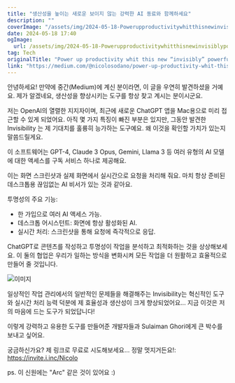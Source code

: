 ```yaml
---
title: "생산성을 높이는 새로운 보이지 않는 강력한 AI 동료와 함께하세요"
description: ""
coverImage: "/assets/img/2024-05-18-PowerupproductivitywhitthisnewinvisiblypowerfulAIcopilot_0.png"
date: 2024-05-18 17:40
ogImage:
  url: /assets/img/2024-05-18-PowerupproductivitywhitthisnewinvisiblypowerfulAIcopilot_0.png
tag: Tech
originalTitle: "Power up productivity whit this new “invisibly” powerful AI copilot."
link: "https://medium.com/@nicolosodano/power-up-productivity-whit-this-new-invisibly-powerful-ai-copilot-cd0a40adb112"
---
```


안녕하세요! 만약에 중간(Medium)에 계신 분이라면, 이 글을 우연히 발견하셨을 거예요. 제가 알겠네요, 생산성을 향상시키는 도구를 항상 찾고 계시는 분이시군요.

저는 OpenAI의 열렬한 지지자이며, 최근에 새로운 ChatGPT 앱을 Mac용으로 미리 접근할 수 있게 되었어요. 아직 몇 가지 특징이 빠진 부분은 있지만, 그동안 발견한 Invisibility 는 제 기대치를 훌륭히 능가하는 도구예요. 왜 이것을 확인할 가치가 있는지 말씀드릴게요.

이 소프트웨어는 GPT-4, Claude 3 Opus, Gemini, Llama 3 등 여러 유형의 AI 모델에 대한 액세스를 구독 서비스 하나로 제공해요.

이는 화면 스크린샷과 실제 화면에서 실시간으로 요청을 처리해 줘요. 마치 항상 준비된 데스크톱용 끊임없는 AI 비서가 있는 것과 같아요.

<div class="content-ad"></div>

투명성의 주요 기능:

- 한 가입으로 여러 AI 액세스 가능.
- 데스크톱 어시스턴트: 화면에 항상 활성화된 AI.
- 실시간 처리: 스크린샷을 통해 요청에 즉각적으로 응답.

ChatGPT로 콘텐츠를 작성하고 투명성이 작업을 분석하고 최적화하는 것을 상상해보세요. 이 둘의 협업은 우리가 일하는 방식을 변화시켜 모든 작업을 더 원활하고 효율적으로 만들어 줄 것입니다.

![이미지](https://miro.medium.com/v2/resize:fit:1400/1*3sH2-U3tS5dYyYhT7Evi8g.gif)

<div class="content-ad"></div>

일상적인 작업 관리에서의 일반적인 문제들을 해결해주는 Invisibility는 혁신적인 도구와 실시간 처리 능력 덕분에 제 효율성과 생산성이 크게 향상되었어요... 지금 이것은 저의 마음에 드는 도구가 되었답니다!

이렇게 강력하고 유용한 도구를 만들어준 개발자들과 Sulaiman Ghori에게 큰 박수를 보내고 싶어요.

궁금하신가요? 제 링크로 무료로 시도해보세요... 정말 멋지거든요!: https://invite.i.inc/Nicolo

ps. 이 신원에는 "Arc" 같은 것이 있어요 :)

